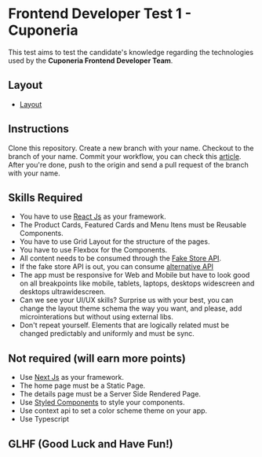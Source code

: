 # Frontend Developer Test 1 - Cuponeria

This test aims to test the candidate's knowledge regarding the technologies used by the **Cuponeria Frontend Developer Team**.

## Layout

- [Layout](https://www.figma.com/file/CjWJWkhU0eYmwVlUaPs4A0/nike-website-denion?node-id=0%3A1)

## Instructions

Clone this repository.
Create a new branch with your name.
Checkout to the branch of your name.
Commit your workflow, you can check this [article](https://medium.com/@rafael.oliveira/como-escrever-boas-mensagens-de-commit-9f8fe852155a).
After you're done, push to the origin and send a pull request of the branch with your name.

## Skills Required

- You have to use [React Js](https://pt-br.reactjs.org/) as your framework.
- The Product Cards, Featured Cards and Menu Itens must be Reusable Components.
- You have to use Grid Layout for the structure of the pages.
- You have to use Flexbox for the Components.
- All content needs to be consumed through the [Fake Store API](https://fakestoreapi.com/).
- If the fake store API is out, you can consume [alternative API](https://gist.github.com/FranciscoBBC/7d1d5e370ba397f73c981dc27cd71c3d)
- The app must be responsive for Web and Mobile but have to look good on all breakpoints like mobile, tablets, laptops, desktops widescreen and desktops ultrawidescreen.
- Can we see your UI/UX skills? Surprise us with your best, you can change the layout theme schema the way you want, and please, add microinterations but without using external libs.
- Don't repeat yourself. Elements that are logically related must be changed predictably and uniformly and must be sync.

## Not required (will earn more points)

- Use [Next Js](https://nextjs.org/) as your framework.
- The home page must be a Static Page.
- The details page must be a Server Side Rendered Page.
- Use [Styled Components](https://styled-components.com/) to style your components.
- Use context api to set a color scheme theme on your app.
- Use Typescript

## GLHF (Good Luck and Have Fun!)
